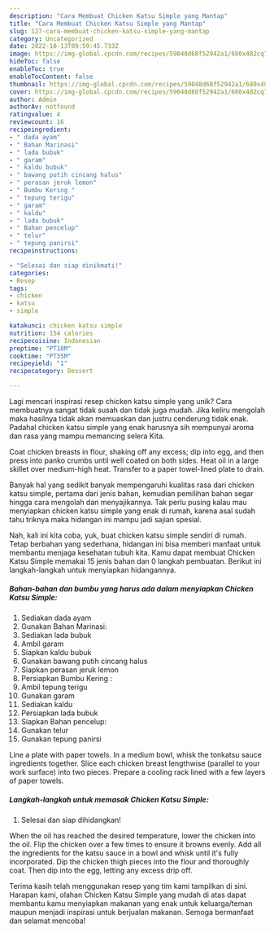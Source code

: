 ```yaml
---
description: "Cara Membuat Chicken Katsu Simple yang Mantap"
title: "Cara Membuat Chicken Katsu Simple yang Mantap"
slug: 127-cara-membuat-chicken-katsu-simple-yang-mantap
category: Uncategorized
date: 2022-10-13T09:59:45.733Z
image: https://img-global.cpcdn.com/recipes/59048d68f52942a1/680x482cq70/chicken-katsu-simple-foto-resep-utama.jpg
hideToc: false
enableToc: true
enableTocContent: false
thumbnail: https://img-global.cpcdn.com/recipes/59048d68f52942a1/680x482cq70/chicken-katsu-simple-foto-resep-utama.jpg
cover: https://img-global.cpcdn.com/recipes/59048d68f52942a1/680x482cq70/chicken-katsu-simple-foto-resep-utama.jpg
author: Admin
authorAv: notfound
ratingvalue: 4
reviewcount: 16
recipeingredient:
- " dada ayam"
- " Bahan Marinasi"
- " lada bubuk"
- " garam"
- " kaldu bubuk"
- " bawang putih cincang halus"
- " perasan jeruk lemon"
- " Bumbu Kering "
- " tepung terigu"
- " garam"
- " kaldu"
- " lada bubuk"
- " Bahan pencelup"
- " telur"
- " tepung panirsi"
recipeinstructions:

- "Selesai dan siap dinikmati!"
categories:
- Resep
tags:
- chicken
- katsu
- simple

katakunci: chicken katsu simple 
nutrition: 154 calories
recipecuisine: Indonesian
preptime: "PT18M"
cooktime: "PT35M"
recipeyield: "1"
recipecategory: Dessert

---
```





Lagi mencari inspirasi resep chicken katsu simple yang unik? Cara membuatnya sangat tidak susah dan tidak juga mudah. Jika keliru mengolah maka hasilnya tidak akan memuaskan dan justru cenderung tidak enak. Padahal chicken katsu simple yang enak harusnya sih mempunyai aroma dan rasa yang mampu memancing selera Kita.





Coat chicken breasts in flour, shaking off any excess; dip into egg, and then press into panko crumbs until well coated on both sides. Heat oil in a large skillet over medium-high heat. Transfer to a paper towel-lined plate to drain.

Banyak hal yang sedikit banyak mempengaruhi kualitas rasa dari chicken katsu simple, pertama dari jenis bahan, kemudian pemilihan bahan segar hingga cara mengolah dan menyajikannya. Tak perlu pusing kalau mau menyiapkan chicken katsu simple yang enak di rumah, karena asal sudah tahu triknya maka hidangan ini mampu jadi sajian spesial.






Nah, kali ini kita coba, yuk, buat chicken katsu simple sendiri di rumah. Tetap berbahan yang sederhana, hidangan ini bisa memberi manfaat untuk membantu menjaga kesehatan tubuh kita. Kamu dapat membuat Chicken Katsu Simple memakai 15 jenis bahan dan 0 langkah pembuatan. Berikut ini langkah-langkah untuk menyiapkan hidangannya.

<!--inarticleads1-->

##### Bahan-bahan dan bumbu yang harus ada dalam menyiapkan Chicken Katsu Simple:

1. Sediakan  dada ayam
1. Gunakan  Bahan Marinasi:
1. Sediakan  lada bubuk
1. Ambil  garam
1. Siapkan  kaldu bubuk
1. Gunakan  bawang putih cincang halus
1. Siapkan  perasan jeruk lemon
1. Persiapkan  Bumbu Kering :
1. Ambil  tepung terigu
1. Gunakan  garam
1. Sediakan  kaldu
1. Persiapkan  lada bubuk
1. Siapkan  Bahan pencelup:
1. Gunakan  telur
1. Gunakan  tepung panirsi


Line a plate with paper towels. In a medium bowl, whisk the tonkatsu sauce ingredients together. Slice each chicken breast lengthwise (parallel to your work surface) into two pieces. Prepare a cooling rack lined with a few layers of paper towels. 

<!--inarticleads2-->

##### Langkah-langkah untuk memasak Chicken Katsu Simple:


1. Selesai dan siap dihidangkan!

When the oil has reached the desired temperature, lower the chicken into the oil. Flip the chicken over a few times to ensure it browns evenly. Add all the ingredients for the katsu sauce in a bowl and whisk until it&#39;s fully incorporated. Dip the chicken thigh pieces into the flour and thoroughly coat. Then dip into the egg, letting any excess drip off. 

Terima kasih telah menggunakan resep yang tim kami tampilkan di sini. Harapan kami, olahan Chicken Katsu Simple yang mudah di atas dapat membantu kamu menyiapkan makanan yang enak untuk keluarga/teman maupun menjadi inspirasi untuk berjualan makanan. Semoga bermanfaat dan selamat mencoba!
